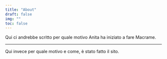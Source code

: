 ```yaml
---
title: "About"
draft: false
img: ""
toc: false
---
```


Qui ci andrebbe scritto per quale motivo Anita ha iniziato a fare Macrame.

***

Qui invece per quale motivo e come, è stato fatto il sito.
